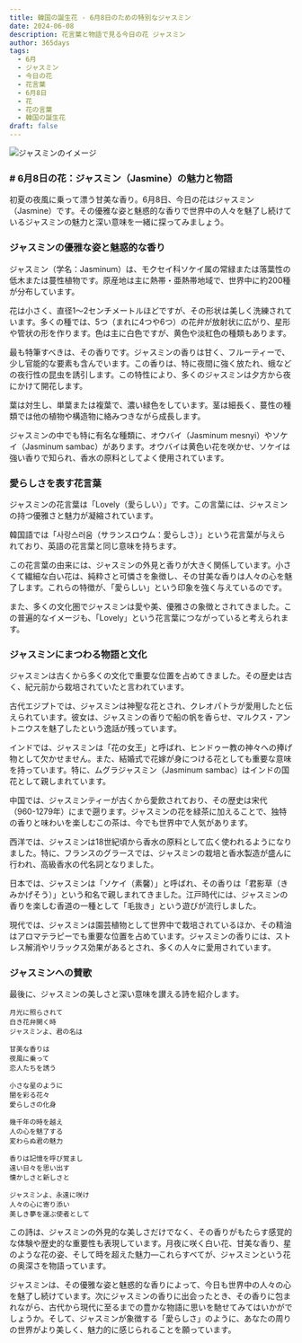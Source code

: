 ```yaml
---
title: 韓国の誕生花 - 6月8日のための特別なジャスミン
date: 2024-06-08
description: 花言葉と物語で見る今日の花 ジャスミン
author: 365days
tags:
  - 6月
  - ジャスミン
  - 今日の花
  - 花言葉
  - 6月8日
  - 花
  - 花の言葉
  - 韓国の誕生花
draft: false
---
```


![ジャスミンのイメージ](https://cdn.pixabay.com/photo/2020/06/06/15/48/scent-of-jasmine-5267072_1280.jpg#center#center)


### # 6月8日の花：ジャスミン（Jasmine）の魅力と物語

初夏の夜風に乗って漂う甘美な香り。6月8日、今日の花はジャスミン（Jasmine）です。その優雅な姿と魅惑的な香りで世界中の人々を魅了し続けているジャスミンの魅力と深い意味を一緒に探ってみましょう。

### ジャスミンの優雅な姿と魅惑的な香り

ジャスミン（学名：Jasminum）は、モクセイ科ソケイ属の常緑または落葉性の低木または蔓性植物です。原産地は主に熱帯・亜熱帯地域で、世界中に約200種が分布しています。

花は小さく、直径1〜2センチメートルほどですが、その形状は美しく洗練されています。多くの種では、5つ（まれに4つや6つ）の花弁が放射状に広がり、星形や管状の形を作ります。色は主に白色ですが、黄色や淡紅色の種類もあります。

最も特筆すべきは、その香りです。ジャスミンの香りは甘く、フルーティーで、少し官能的な要素も含んでいます。この香りは、特に夜間に強く放たれ、蛾などの夜行性の昆虫を誘引します。この特性により、多くのジャスミンは夕方から夜にかけて開花します。

葉は対生し、単葉または複葉で、濃い緑色をしています。茎は細長く、蔓性の種類では他の植物や構造物に絡みつきながら成長します。

ジャスミンの中でも特に有名な種類に、オウバイ（Jasminum mesnyi）やソケイ（Jasminum sambac）があります。オウバイは黄色い花を咲かせ、ソケイは強い香りで知られ、香水の原料としてよく使用されています。

### 愛らしさを表す花言葉

ジャスミンの花言葉は「Lovely（愛らしい）」です。この言葉には、ジャスミンの持つ優雅さと魅力が凝縮されています。

韓国語では「사랑스러움（サランスロウム：愛らしさ）」という花言葉が与えられており、英語の花言葉と同じ意味を持ちます。

この花言葉の由来には、ジャスミンの外見と香りが大きく関係しています。小さくて繊細な白い花は、純粋さと可憐さを象徴し、その甘美な香りは人々の心を魅了します。これらの特徴が、「愛らしい」という印象を強く与えているのです。

また、多くの文化圏でジャスミンは愛や美、優雅さの象徴とされてきました。この普遍的なイメージも、「Lovely」という花言葉につながっていると考えられます。

### ジャスミンにまつわる物語と文化

ジャスミンは古くから多くの文化で重要な位置を占めてきました。その歴史は古く、紀元前から栽培されていたと言われています。

古代エジプトでは、ジャスミンは神聖な花とされ、クレオパトラが愛用したと伝えられています。彼女は、ジャスミンの香りで船の帆を香らせ、マルクス・アントニウスを魅了したという逸話が残っています。

インドでは、ジャスミンは「花の女王」と呼ばれ、ヒンドゥー教の神々への捧げ物として欠かせません。また、結婚式で花嫁が身につける花としても重要な意味を持っています。特に、ムグラジャスミン（Jasminum sambac）はインドの国花として親しまれています。

中国では、ジャスミンティーが古くから愛飲されており、その歴史は宋代（960-1279年）にまで遡ります。ジャスミンの花を緑茶に加えることで、独特の香りと味わいを楽しむこの茶は、今でも世界中で人気があります。

西洋では、ジャスミンは18世紀頃から香水の原料として広く使われるようになりました。特に、フランスのグラースでは、ジャスミンの栽培と香水製造が盛んに行われ、高級香水の代名詞となりました。

日本では、ジャスミンは「ソケイ（素馨）」と呼ばれ、その香りは「君影草（きみかげそう）」という和名で親しまれてきました。江戸時代には、ジャスミンの香りを楽しむ香道の一種として「毛抜き」という遊びが流行しました。

現代では、ジャスミンは園芸植物として世界中で栽培されているほか、その精油はアロマテラピーでも重要な位置を占めています。ジャスミンの香りには、ストレス解消やリラックス効果があるとされ、多くの人々に愛用されています。

### ジャスミンへの賛歌

最後に、ジャスミンの美しさと深い意味を讃える詩を紹介します。

```
月光に照らされて
白き花弁開く時
ジャスミンよ、君の名は

甘美な香りは
夜風に乗って
恋人たちを誘う

小さな星のように
闇を彩る花々
愛らしさの化身

幾千年の時を越え
人の心を魅了する
変わらぬ君の魅力

香りは記憶を呼び覚まし
遠い日々を思い出す
懐かしさと新しさと

ジャスミンよ、永遠に咲け
人々の心に寄り添い
美しき夢を運ぶ使者として
```

この詩は、ジャスミンの外見的な美しさだけでなく、その香りがもたらす感覚的な体験や歴史的な重要性も表現しています。月夜に咲く白い花、甘美な香り、星のような花の姿、そして時を超えた魅力—これらすべてが、ジャスミンという花の奥深さを物語っています。

ジャスミンは、その優雅な姿と魅惑的な香りによって、今日も世界中の人々の心を魅了し続けています。次にジャスミンの香りに出会ったとき、その香りに包まれながら、古代から現代に至るまでの豊かな物語に思いを馳せてみてはいかがでしょうか。そして、ジャスミンが象徴する「愛らしさ」のように、あなたの周りの世界がより美しく、魅力的に感じられることを願っています。
